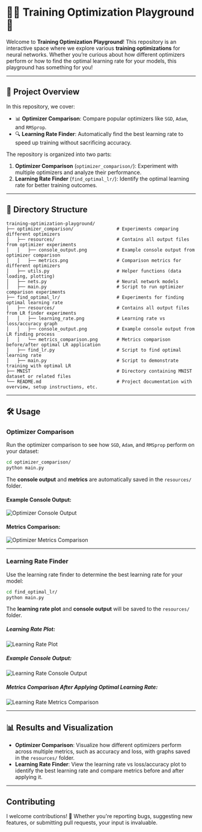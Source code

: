 # 🧑‍💻 Training Optimization Playground 🎯

Welcome to **Training Optimization Playground**! This repository is an interactive space where we explore various **training optimizations** for neural networks. Whether you’re curious about how different optimizers perform or how to find the optimal learning rate for your models, this playground has something for you!

---

## 🚀 Project Overview

In this repository, we cover:
- 📊 **Optimizer Comparison**: Compare popular optimizers like `SGD`, `Adam`, and `RMSprop`.
- 🔍 **Learning Rate Finder**: Automatically find the best learning rate to speed up training without sacrificing accuracy.
  
The repository is organized into two parts:
1. **Optimizer Comparison** (`optimizer_comparison/`): Experiment with multiple optimizers and analyze their performance.
2. **Learning Rate Finder** (`find_optimal_lr/`): Identify the optimal learning rate for better training outcomes.

---

## 📂 Directory Structure

```
training-optimization-playground/
├── optimizer_comparison/                # Experiments comparing different optimizers
│   ├── resources/                       # Contains all output files from optimizer experiments
│   │   ├── console_output.png           # Example console output from optimizer comparison
│   │   ├── metrics.png                  # Comparison metrics for different optimizers
│   ├── utils.py                         # Helper functions (data loading, plotting)
│   ├── nets.py                          # Neural network models
│   ├── main.py                          # Script to run optimizer comparison experiments
├── find_optimal_lr/                     # Experiments for finding optimal learning rate
│   ├── resources/                       # Contains all output files from LR finder experiments
│   │   ├── learning_rate.png            # Learning rate vs loss/accuracy graph
│   │   ├── console_output.png           # Example console output from LR finding process
│   │   └── metrics_comparison.png       # Metrics comparison before/after optimal LR application
│   ├── find_lr.py                       # Script to find optimal learning rate
│   ├── main.py                          # Script to demonstrate training with optimal LR
├── MNIST                                # Directory containing MNIST dataset or related files
└── README.md                            # Project documentation with overview, setup instructions, etc.
```

---

## 🛠️ Usage

### Optimizer Comparison

Run the optimizer comparison to see how `SGD`, `Adam`, and `RMSprop` perform on your dataset:

```bash
cd optimizer_comparison/
python main.py
```

The **console output** and **metrics** are automatically saved in the `resources/` folder.

#### Example Console Output:
![Optimizer Console Output](optimizer_comparison/resources/console_output.png)

#### Metrics Comparison:
![Optimizer Metrics Comparison](optimizer_comparison/resources/metrics.png)

---

### Learning Rate Finder

Use the learning rate finder to determine the best learning rate for your model:

```bash
cd find_optimal_lr/
python main.py
```

The **learning rate plot** and **console output** will be saved to the `resources/` folder.

##### Learning Rate Plot:
![Learning Rate Plot](find_optimal_lr/resources/learning_rate.png)

##### Example Console Output:
![Learning Rate Console Output](find_optimal_lr/resources/console_output.png)

##### Metrics Comparison After Applying Optimal Learning Rate:
![Learning Rate Metrics Comparison](find_optimal_lr/resources/metrics_comparison.png)

---

## 📊 Results and Visualization

- **Optimizer Comparison**: Visualize how different optimizers perform across multiple metrics, such as accuracy and loss, with graphs saved in the `resources/` folder.
- **Learning Rate Finder**: View the learning rate vs loss/accuracy plot to identify the best learning rate and compare metrics before and after applying it.

---

## Contributing

I welcome contributions! 🎉 Whether you're reporting bugs, suggesting new features, or submitting pull requests, your input is invaluable.
